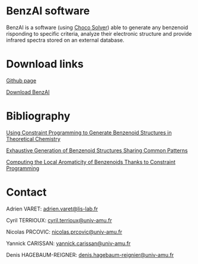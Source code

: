 <html>
<head>
    <meta charset='utf-8'>
    <meta http-equiv='X-UA-Compatible' content='IE=edge'>
    <title>BenzAI</title>
    <meta name='viewport' content='width=device-width, initial-scale=1'>
</head>
<body>
    <h1>BenzAI software</h1>
    <p>
    BenzAI is a software (using <a href="https://www.cosling.com/fr/choco-solver"> Choco Solver</a>) able to generate any benzenoid risponding to specific criteria, analyze their electronic structure and provide infrared spectra stored on an external database.
    </p>
    <h1> Download links </h1>
    <p><a href="https://github.com/benzAI-team/BenzAI">Github page</a></p>
    <p><a href="https://github.com/benzAI-team/BenzAI/releases">Download BenzAI</a></p>
    <h1>Bibliography</h1>
    <p><a href="https://hal.archives-ouvertes.fr/hal-02931934/"> Using Constraint Programming to Generate Benzenoid Structures in Theoretical Chemistry </a></p>
    <p><a href="https://hal-amu.archives-ouvertes.fr/hal-03402690"> Exhaustive Generation of Benzenoid Structures Sharing Common Patterns </a></p>
    <p><a href="https://hal-amu.archives-ouvertes.fr/hal-02931928"> Computing the Local Aromaticity of Benzenoids Thanks to Constraint Programming </a></p>
    <h1> Contact </h1>
    <p> Adrien VARET: <a href="mailto:adrien.varet@lis-lab.fr"> adrien.varet@lis-lab.fr</a></p>
    <p> Cyril TERRIOUX: <a href="mailto:cyril.terrioux@univ-amu.fr"> cyril.terrioux@univ-amu.fr</a></p>
    <p> Nicolas PRCOVIC: <a href="mailto:nicolas.prcovic@univ-amu.fr"> nicolas.prcovic@univ-amu.fr</a></p>
    <p> Yannick CARISSAN: <a href="mailto:yannick.carissan@univ-amu.fr"> yannick.carissan@univ-amu.fr</a></p>
    <p> Denis HAGEBAUM-REIGNER: <a href="mailto:denis.hagebaum-reignier@univ-amu.fr"> denis.hagebaum-reignier@univ-amu.fr</a></p>
</body>
</html>